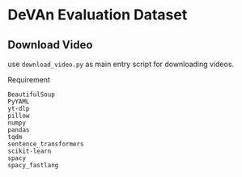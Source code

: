 # DeVAn Evaluation Dataset

## Download Video
use `download_video.py` as main entry script for downloading videos.

Requirement
```
BeautifulSoup
PyYAML
yt-dlp
pillow
numpy
pandas
tqdm
sentence_transformers
scikit-learn
spacy
spacy_fastlang
```